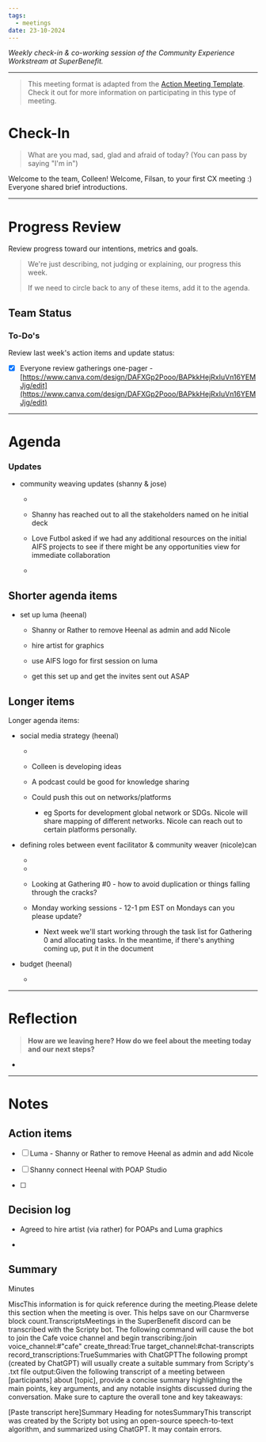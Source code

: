 ```yaml
---
tags:
  - meetings
date: 23-10-2024
---
```


_Weekly check-in & co-working session of the Community Experience Workstream at SuperBenefit._

---

> This meeting format is adapted from the [Action Meeting Template](https://medium.com/the-ready/how-to-facilitate-the-best-meeting-your-team-will-have-this-week-763f31b6d7d). Check it out for more information on participating in this type of meeting.

# Check-In

> What are you mad, sad, glad and afraid of today? (You can pass by saying "I'm in")

Welcome to the team, Colleen! Welcome, Filsan, to your first CX meeting :) Everyone shared brief introductions.

---

# Progress Review

Review progress toward our intentions, metrics and goals.

> We're just describing, not judging or explaining, our progress this week.
>
> If we need to circle back to any of these items, add it to the agenda.

## 

## Team Status

### To-Do's

Review last week's action items and update status:

- [x]  Everyone review gatherings one-pager - [https://www.canva.com/design/DAFXGp2Pooo/BAPkkHejRxIuVn16YEMJjg/edit](https://www.canva.com/design/DAFXGp2Pooo/BAPkkHejRxIuVn16YEMJjg/edit)

---

# Agenda

### Updates

- community weaving updates (shanny & jose)

  -  

  - Shanny has reached out to all the stakeholders named on he initial deck

  - Love Futbol asked if we had any additional resources on the initial AIFS projects to see if there might be any opportunities view for immediate collaboration

  - 

## Shorter agenda items

- set up luma (heenal)

  - Shanny or Rather to remove Heenal as admin and add Nicole

  - hire artist for graphics

  - use AIFS logo for first session on luma

  - get this set up and get the invites sent out ASAP

## Longer items

Longer agenda items:

- social media strategy (heenal)

  -  

  - Colleen is developing ideas

  - A podcast could be good for knowledge sharing

  - Could push this out on networks/platforms

    - eg Sports for development global network or SDGs. Nicole will share mapping of different networks. Nicole can reach out to certain platforms personally.

- defining roles between event facilitator & community weaver (nicole)can 

  -  

  -  

  - Looking at Gathering #0 - how to avoid duplication or things falling through the cracks?

  - Monday working sessions - 12-1 pm EST on Mondays  can you please update?

    - Next week we'll start working through the task list for Gathering 0 and allocating tasks. In the meantime, if there's anything coming up, put it in the  document

- budget (heenal)

  -  

---

# Reflection 

> **How are we leaving here? How do we feel about the meeting today and our next steps?**

-  

---

# Notes

## Action items

- [ ] Luma - Shanny or Rather to remove Heenal as admin and add Nicole 

- [ ] Shanny connect Heenal with POAP Studio

- [ ] 

## Decision log

- Agreed to hire artist (via rather) for POAPs and Luma graphics

- 

## Summary

Minutes

MiscThis information is for quick reference during the meeting.Please delete this section when the meeting is over. This helps save on our Charmverse block count.TranscriptsMeetings in the SuperBenefit discord can be transcribed with the Scripty bot. The following command will cause the bot to join the Cafe voice channel and begin transcribing:/join voice_channel:#"cafe" create_thread:True target_channel:#chat-transcripts record_transcriptions:TrueSummaries with ChatGPTThe following prompt (created by ChatGPT) will usually create a suitable summary from Scripty's .txt file output:Given the following transcript of a meeting between [participants] about [topic], provide a concise summary highlighting the main points, key arguments, and any notable insights discussed during the conversation. Make sure to capture the overall tone and key takeaways:

[Paste transcript here]Summary Heading for notesSummaryThis transcript was created by the Scripty bot using an open-source speech-to-text algorithm, and summarized using ChatGPT. It may contain errors.<Paste summary here>

